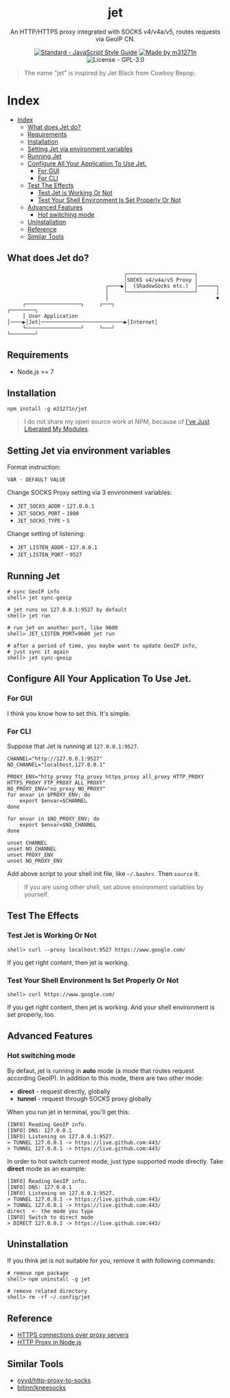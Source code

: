 <h1 align="center">jet</h1>

<p align="center">An HTTP/HTTPS proxy integrated with SOCKS v4/v4a/v5, routes requests via GeoIP CN.</p>

<p align="center">
  <a href="http://standardjs.com/" target="_blank"><img src="https://img.shields.io/badge/code%20style-standard-brightgreen.svg?style=flat" alt="Standard - JavaScript Style Guide"></a>
  <a href="http://m31271n.com/" target="_blank"><img src="https://img.shields.io/badge/made%20by-m31271n-brightgreen.svg?style=flat" alt="Made by m31271n"></a>
  <img src="https://img.shields.io/badge/license-GPL--3.0-brightgreen.svg?style=flat" alt="License - GPL-3.0">
</p>

> The name "jet" is inspired by Jet Black from Cowboy Bepop.

# Index
<!-- start: markdown-toc -->


- [Index](#index)
    - [What does Jet do?](#what-does-jet-do)
    - [Requirements](#requirements)
    - [Installation](#installation)
    - [Setting Jet via environment variables](#setting-jet-via-environment-variables)
    - [Running Jet](#running-jet)
    - [Configure All Your Application To Use Jet.](#configure-all-your-application-to-use-jet)
        - [For GUI](#for-gui)
        - [For CLI](#for-cli)
    - [Test The Effects](#test-the-effects)
        - [Test Jet is Working Or Not](#test-jet-is-working-or-not)
        - [Test Your Shell Environment Is Set Properly Or Not](#test-your-shell-environment-is-set-properly-or-not)
    - [Advanced Features](#advanced-features)
        - [Hot switching mode](#hot-switching-mode)
    - [Uninstallation](#uninstallation)
    - [Reference](#reference)
    - [Similar Tools](#similar-tools)

<!-- end: markdown-toc -->

## What does Jet do?
```
                                      ┌──────────────────────┐
                                      │SOCKS v4/v4a/v5 Proxy │
                                ┌────▶│  (ShadowSocks etc.)  │──────┐
                                │     └──────────────────────┘      │
                                │                                   ▼
     ┌──────────────────┐     ┌───┐                            ┌────────┐
     │ User Application │────▶│Jet│───────────────────────────▶│Internet│
     └──────────────────┘     └───┘                            └────────┘
```

## Requirements

* Node.js >= 7

## Installation

    npm install -g m31271n/jet

> I do not share my open source work at NPM, because of [I’ve Just Liberated My Modules](https://medium.com/@azerbike/i-ve-just-liberated-my-modules-9045c06be67c).

## Setting Jet via environment variables
Format instruction:

```
VAR - DEFAULT VALUE
```

Change SOCKS Proxy setting via 3 environment variables:

* `JET_SOCKS_ADDR` - `127.0.0.1`
* `JET_SOCKS_PORT` - `1080`
* `JET_SOCKS_TYPE` - `5`

Change setting of listening:

* `JET_LISTEN_ADDR` - `127.0.0.1`
* `JET_LISTEN_PORT` - `9527`

## Running Jet
```
# sync GeoIP info
shell> jet sync-geoip

# jet runs on 127.0.0.1:9527 by default
shell> jet run

# run jet on another port, like 9600
shell> JET_LISTEN_PORT=9600 jet run

# after a period of time, you maybe want to update GeoIP info,
# just sync it again
shell> jet sync-geoip
```

## Configure All Your Application To Use Jet.
### For GUI
I think you know how to set this. It's simple.

### For CLI
Suppose that Jet is running at `127.0.0.1:9527`.

```
CHANNEL="http://127.0.0.1:9527"
NO_CHANNEL="localhost,127.0.0.1"

PROXY_ENV="http_proxy ftp_proxy https_proxy all_proxy HTTP_PROXY HTTPS_PROXY FTP_PROXY ALL_PROXY"
NO_PROXY_ENV="no_proxy NO_PROXY"
for envar in $PROXY_ENV; do
    export $envar=$CHANNEL
done

for envar in $NO_PROXY_ENV; do
    export $envar=$NO_CHANNEL
done

unset CHANNEL
unset NO_CHANNEL
unset PROXY_ENV
unset NO_PROXY_ENV
```

Add above script to your shell init file, like `~/.bashrc`. Then `source` it.

> If you are using other shell, set above environment variables by yourself.

## Test The Effects
### Test Jet is Working Or Not
```
shell> curl --proxy localhost:9527 https://www.google.com/
```

If you get right content, then jet is working.

### Test Your Shell Environment Is Set Properly Or Not
```
shell> curl https://www.google.com/
```

If you get right content, then jet is working. And your shell environment is set properly, too.

## Advanced Features
### Hot switching mode
By defaut, jet is running in **auto** mode (a mode that routes request according GeoIP). In addition to this mode, there are two other mode:
+ **direct** - request directly, globally
+ **tunnel** - request through SOCKS proxy globally

When you run jet in terminal, you'll get this:

```
[INFO] Reading GeoIP info.
[INFO] DNS: 127.0.0.1
[INFO] Listening on 127.0.0.1:9527.
> TUNNEL 127.0.0.1 -> https://live.github.com:443/
> TUNNEL 127.0.0.1 -> https://live.github.com:443/
```

In order to hot switch current mode, just type supported mode directly. Take **direct** mode as an example:

```
[INFO] Reading GeoIP info.
[INFO] DNS: 127.0.0.1
[INFO] Listening on 127.0.0.1:9527.
> TUNNEL 127.0.0.1 -> https://live.github.com:443/
> TUNNEL 127.0.0.1 -> https://live.github.com:443/
direct  <- the mode you type
[INFO] Switch to direct mode
> DIRECT 127.0.0.1 -> https://live.github.com:443/
```

## Uninstallation
If you think jet is not suitable for you, remove it with following commands:

```
# remove npm package
shell> npm uninstall -g jet

# remove related directory
shell> rm -rf ~/.config/jet
```

## Reference
+ [HTTPS connections over proxy servers](http://stackoverflow.com/questions/516323/https-connections-over-proxy-servers)
+ [HTTP Proxy in Node.js](http://www.catonmat.net/http-proxy-in-nodejs/)

## Similar Tools
+ [oyyd/http-proxy-to-socks](https://github.com/oyyd/http-proxy-to-socks)
+ [bitinn/kneesocks](https://github.com/bitinn/kneesocks)
